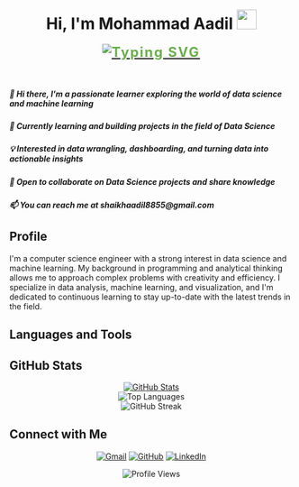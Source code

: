 <h1 align="center">Hi, I'm Mohammad Aadil <img src="https://media.giphy.com/media/hvRJCLFzcasrR4ia7z/giphy.gif" width="35"></h1>
<p align="center">
  <a href="https://github.com/DenverCoder1/readme-typing-svg">
    <img src="https://readme-typing-svg.herokuapp.com?lines=Data+Science+Enthusiast;Focused+Learner;Python|OOP;Machine+Learning|Deep+Learning|MLops;Always%20learning%20new%20things&center=true&width=500&height=50" alt="Typing SVG" style="color: #6ab04c; font-size: 24px; font-weight: bold; letter-spacing: 2px;">
  </a>
</p>
<br>
<h5>👋 Hi there, I'm a passionate learner exploring the world of data science and machine learning</h5>
<h5>🌱 Currently learning and building projects in the field of Data Science</h5>
<h5>💡 Interested in data wrangling, dashboarding, and turning data into actionable insights</h5>
<h5>💬 Open to collaborate on Data Science projects and share knowledge</h5>
<h5>📫 You can reach me at shaikhaadil8855@gmail.com</h5>

<h2>Profile</h2>

I'm a computer science engineer with a strong interest in data science and machine learning. My background in programming and analytical thinking allows me to approach complex problems with creativity and efficiency. I specialize in data analysis, machine learning, and visualization, and I'm dedicated to continuous learning to stay up-to-date with the latest trends in the field.

## Languages and Tools

<p align="center">
    <!-- Add badges for your languages and tools here -->
</p>

## GitHub Stats

<div align="center">
    <a href="https://github.com/Mohammad-Aadil">
      <img src="https://github-readme-stats.vercel.app/api?username=Mohammad-Aadil&show_icons=true&theme=radical" alt="GitHub Stats" />
    </a>
    <br/>
    <img src="https://github-readme-stats.vercel.app/api/top-langs/?username=Mohammad-Aadil&layout=compact&theme=radical" alt="Top Languages" />
    <br/>
    <img src="https://github-readme-streak-stats.herokuapp.com/?user=Mohammad-Aadil&theme=radical" alt="GitHub Streak" />
</div>

## Connect with Me

<p align="center">
    <a href="mailto:shaikhaadil8855@gmail.com"><img src="https://img.shields.io/badge/gmail-%23EA4335.svg?style=plastic&logo=gmail&logoColor=white" alt="Gmail"/></a>
    <a href="https://github.com/Mohammad-Aadil"><img src="https://img.shields.io/badge/github-%23181717.svg?style=plastic&logo=github&logoColor=white" alt="GitHub"/></a>
    <a href="https://www.linkedin.com/in/mohammad-aadil/"><img src="https://img.shields.io/badge/linkedin-%230A66C2.svg?style=plastic&logo=linkedin&logoColor=white" alt="LinkedIn"/></a>
</p>

<!-- Display profile views -->
<p align="center"> 
    <img src="https://komarev.com/ghpvc/?username=Mohammad-Aadil&label=Profile%20views&color=0e75b6&style=plastic" alt="Profile Views" /> 
</p>

<!-- You can also include other sections like projects, contributions, certifications, etc. based on your profile. -->
